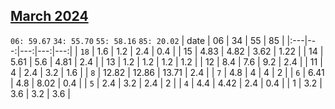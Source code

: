 ## [March 2024](2024-03.csv)

`06: 59.67` `34: 55.70` `55: 58.16` `85: 20.02` 
| date | 06 | 34 | 55 | 85 |
|:---|---:|---:|---:|---:|
| `18` | 1.6 | 1.2 | 2.4 | 0.4 <tr></tr>|
| 15 | 4.83 | 4.82 | 3.62 | 1.22 <tr></tr>|
| 14 | 5.61 | 5.6 | 4.81 | 2.4 <tr></tr>|
| 13 | 1.2 | 1.2 | 1.2 | 1.2 <tr></tr>|
| 12 | 8.4 | 7.6 | 9.2 | 2.4 <tr></tr>|
| 11 | 4 | 2.4 | 3.2 | 1.6 <tr></tr>|
| `8` | 12.82 | 12.86 | 13.71 | 2.4 <tr></tr>|
| `7` | 4.8 | 4 | 4 | 2 <tr></tr>|
| `6` | 6.41 | 4.8 | 8.02 | 0.4 <tr></tr>|
| `5` | 2.4 | 3.2 | 2.4 | 2 <tr></tr>|
| `4` | 4.4 | 4.42 | 2.4 | 0.4 <tr></tr>|
| 1 | 3.2 | 3.6 | 3.2 | 3.6 <tr></tr>|
